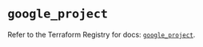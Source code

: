 # `google_project`

Refer to the Terraform Registry for docs: [`google_project`](https://registry.terraform.io/providers/hashicorp/google-beta/5.37.0/docs/resources/google_project).
